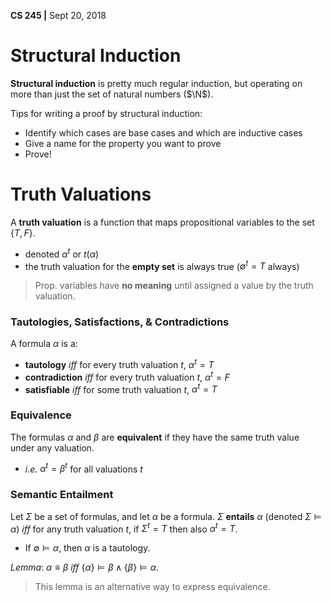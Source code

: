 **CS 245 |** Sept 20, 2018

# Structural Induction

__Structural induction__ is pretty much regular induction, but operating on more than just the set of natural numbers ($\N$).

Tips for writing a proof by structural induction:
 - Identify which cases are base cases and which are inductive cases
 - Give a name for the property you want to prove
 - Prove!

# Truth Valuations
A __truth valuation__ is a function that maps propositional variables to the set $\{T, F\}$.
 - denoted $\alpha^t$ or $t(\alpha)$
 - the truth valuation for the __empty set__ is always true ($\emptyset^t = T$ always)

> Prop. variables have __no meaning__ until assigned a value by the truth valuation.

### Tautologies, Satisfactions, & Contradictions

A formula $\alpha$ is a:
 - __tautology__ _iff_ for every truth valuation $t$, $\alpha^t = T$
 - __contradiction__ _iff_ for every truth valuation $t$, $\alpha^t = F$
 - __satisfiable__ _iff_ for some truth valuation $t$, $\alpha^t = T$

### Equivalence
The formulas $\alpha$ and $\beta$ are __equivalent__ if they have the same truth value under any valuation.
 - _i.e._ $\alpha^t = \beta^t$ for all valuations $t$

### Semantic Entailment
Let $\Sigma$ be a set of formulas, and let $\alpha$ be a formula.
$\Sigma$ __entails__ $\alpha$ (denoted $\Sigma \models \alpha$) _iff_ for any truth valuation $t$, if $\Sigma^t = T$ then also $\alpha^t = T$.
 - If $\emptyset \models \alpha$, then $\alpha$ is a tautology.

_Lemma_: $\alpha \equiv \beta$ _iff_ $\{\alpha\} \models \beta \wedge \{\beta\} \models \alpha$.
> This lemma is an alternative way to express equivalence.

